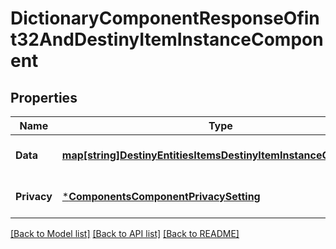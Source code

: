 # DictionaryComponentResponseOfint32AndDestinyItemInstanceComponent

## Properties
Name | Type | Description | Notes
------------ | ------------- | ------------- | -------------
**Data** | [**map[string]DestinyEntitiesItemsDestinyItemInstanceComponent**](Destiny.Entities.Items.DestinyItemInstanceComponent.md) |  | [optional] [default to null]
**Privacy** | [***ComponentsComponentPrivacySetting**](Components.ComponentPrivacySetting.md) |  | [optional] [default to null]

[[Back to Model list]](../README.md#documentation-for-models) [[Back to API list]](../README.md#documentation-for-api-endpoints) [[Back to README]](../README.md)



